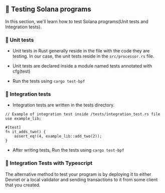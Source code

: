 ## 🧪 Testing Solana programs

In this section, we'll learn how to test Solana programs(Unit tests and Integration tests). 

### 🔺 Unit tests
- Unit tests in Rust generally reside in the file with the code they are testing. In our case, the unit tests reside in the `src/processor.rs` file.

- Unit tests are declared inside a module named tests annotated with cfg(test)
- Run the tests using `cargo test-bpf`

### 🔺 Integration tests

- Integration tests are written in the tests directory.

```
// Example of integration test inside /tests/integration_test.rs file
use example_lib;

#[test]
fn it_adds_two() {
    assert_eq!(4, example_lib::add_two(2));
}
```
- After writing tests, Run the tests using `cargo test-bpf`

### 🔌 Integration Tests with Typescript
The alternative method to test your program is by deploying it to either Devnet or a local validator and sending transactions to it from some client that you created.

